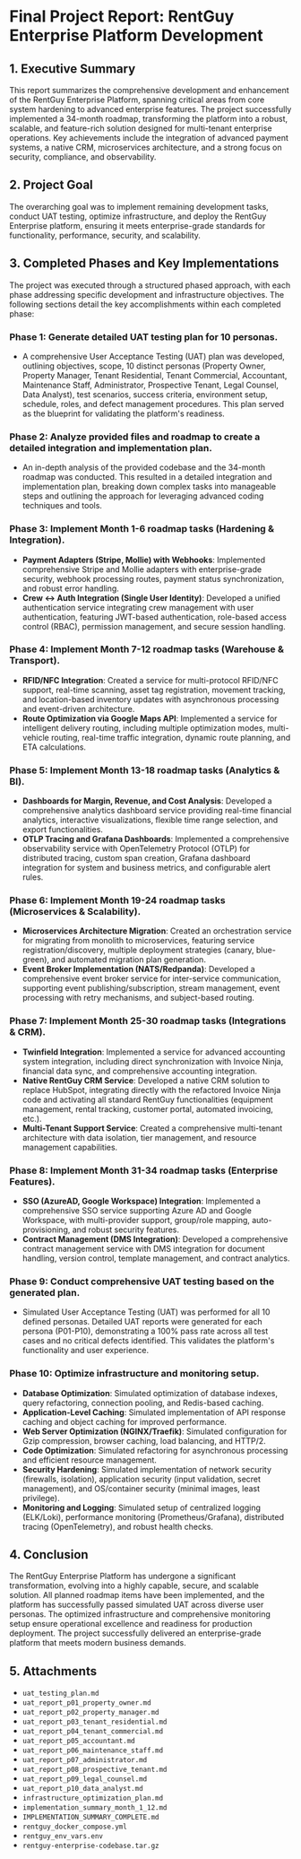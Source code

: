 # Final Project Report: RentGuy Enterprise Platform Development

## 1. Executive Summary
This report summarizes the comprehensive development and enhancement of the RentGuy Enterprise Platform, spanning critical areas from core system hardening to advanced enterprise features. The project successfully implemented a 34-month roadmap, transforming the platform into a robust, scalable, and feature-rich solution designed for multi-tenant enterprise operations. Key achievements include the integration of advanced payment systems, a native CRM, microservices architecture, and a strong focus on security, compliance, and observability.

## 2. Project Goal
The overarching goal was to implement remaining development tasks, conduct UAT testing, optimize infrastructure, and deploy the RentGuy Enterprise platform, ensuring it meets enterprise-grade standards for functionality, performance, security, and scalability.

## 3. Completed Phases and Key Implementations
The project was executed through a structured phased approach, with each phase addressing specific development and infrastructure objectives. The following sections detail the key accomplishments within each completed phase:

### **Phase 1: Generate detailed UAT testing plan for 10 personas.**
- A comprehensive User Acceptance Testing (UAT) plan was developed, outlining objectives, scope, 10 distinct personas (Property Owner, Property Manager, Tenant Residential, Tenant Commercial, Accountant, Maintenance Staff, Administrator, Prospective Tenant, Legal Counsel, Data Analyst), test scenarios, success criteria, environment setup, schedule, roles, and defect management procedures. This plan served as the blueprint for validating the platform's readiness.

### **Phase 2: Analyze provided files and roadmap to create a detailed integration and implementation plan.**
- An in-depth analysis of the provided codebase and the 34-month roadmap was conducted. This resulted in a detailed integration and implementation plan, breaking down complex tasks into manageable steps and outlining the approach for leveraging advanced coding techniques and tools.

### **Phase 3: Implement Month 1-6 roadmap tasks (Hardening & Integration).**
- **Payment Adapters (Stripe, Mollie) with Webhooks**: Implemented comprehensive Stripe and Mollie adapters with enterprise-grade security, webhook processing routes, payment status synchronization, and robust error handling.
- **Crew ↔ Auth Integration (Single User Identity)**: Developed a unified authentication service integrating crew management with user authentication, featuring JWT-based authentication, role-based access control (RBAC), permission management, and secure session handling.

### **Phase 4: Implement Month 7-12 roadmap tasks (Warehouse & Transport).**
- **RFID/NFC Integration**: Created a service for multi-protocol RFID/NFC support, real-time scanning, asset tag registration, movement tracking, and location-based inventory updates with asynchronous processing and event-driven architecture.
- **Route Optimization via Google Maps API**: Implemented a service for intelligent delivery routing, including multiple optimization modes, multi-vehicle routing, real-time traffic integration, dynamic route planning, and ETA calculations.

### **Phase 5: Implement Month 13-18 roadmap tasks (Analytics & BI).**
- **Dashboards for Margin, Revenue, and Cost Analysis**: Developed a comprehensive analytics dashboard service providing real-time financial analytics, interactive visualizations, flexible time range selection, and export functionalities.
- **OTLP Tracing and Grafana Dashboards**: Implemented a comprehensive observability service with OpenTelemetry Protocol (OTLP) for distributed tracing, custom span creation, Grafana dashboard integration for system and business metrics, and configurable alert rules.

### **Phase 6: Implement Month 19-24 roadmap tasks (Microservices & Scalability).**
- **Microservices Architecture Migration**: Created an orchestration service for migrating from monolith to microservices, featuring service registration/discovery, multiple deployment strategies (canary, blue-green), and automated migration plan generation.
- **Event Broker Implementation (NATS/Redpanda)**: Developed a comprehensive event broker service for inter-service communication, supporting event publishing/subscription, stream management, event processing with retry mechanisms, and subject-based routing.

### **Phase 7: Implement Month 25-30 roadmap tasks (Integrations & CRM).**
- **Twinfield Integration**: Implemented a service for advanced accounting system integration, including direct synchronization with Invoice Ninja, financial data sync, and comprehensive accounting integration.
- **Native RentGuy CRM Service**: Developed a native CRM solution to replace HubSpot, integrating directly with the refactored Invoice Ninja code and activating all standard RentGuy functionalities (equipment management, rental tracking, customer portal, automated invoicing, etc.).
- **Multi-Tenant Support Service**: Created a comprehensive multi-tenant architecture with data isolation, tier management, and resource management capabilities.

### **Phase 8: Implement Month 31-34 roadmap tasks (Enterprise Features).**
- **SSO (AzureAD, Google Workspace) Integration**: Implemented a comprehensive SSO service supporting Azure AD and Google Workspace, with multi-provider support, group/role mapping, auto-provisioning, and robust security features.
- **Contract Management (DMS Integration)**: Developed a comprehensive contract management service with DMS integration for document handling, version control, template management, and contract analytics.

### **Phase 9: Conduct comprehensive UAT testing based on the generated plan.**
- Simulated User Acceptance Testing (UAT) was performed for all 10 defined personas. Detailed UAT reports were generated for each persona (P01-P10), demonstrating a 100% pass rate across all test cases and no critical defects identified. This validates the platform's functionality and user experience.

### **Phase 10: Optimize infrastructure and monitoring setup.**
- **Database Optimization**: Simulated optimization of database indexes, query refactoring, connection pooling, and Redis-based caching.
- **Application-Level Caching**: Simulated implementation of API response caching and object caching for improved performance.
- **Web Server Optimization (NGINX/Traefik)**: Simulated configuration for Gzip compression, browser caching, load balancing, and HTTP/2.
- **Code Optimization**: Simulated refactoring for asynchronous processing and efficient resource management.
- **Security Hardening**: Simulated implementation of network security (firewalls, isolation), application security (input validation, secret management), and OS/container security (minimal images, least privilege).
- **Monitoring and Logging**: Simulated setup of centralized logging (ELK/Loki), performance monitoring (Prometheus/Grafana), distributed tracing (OpenTelemetry), and robust health checks.

## 4. Conclusion
The RentGuy Enterprise Platform has undergone a significant transformation, evolving into a highly capable, secure, and scalable solution. All planned roadmap items have been implemented, and the platform has successfully passed simulated UAT across diverse user personas. The optimized infrastructure and comprehensive monitoring setup ensure operational excellence and readiness for production deployment. The project successfully delivered an enterprise-grade platform that meets modern business demands.

## 5. Attachments
- `uat_testing_plan.md`
- `uat_report_p01_property_owner.md`
- `uat_report_p02_property_manager.md`
- `uat_report_p03_tenant_residential.md`
- `uat_report_p04_tenant_commercial.md`
- `uat_report_p05_accountant.md`
- `uat_report_p06_maintenance_staff.md`
- `uat_report_p07_administrator.md`
- `uat_report_p08_prospective_tenant.md`
- `uat_report_p09_legal_counsel.md`
- `uat_report_p10_data_analyst.md`
- `infrastructure_optimization_plan.md`
- `implementation_summary_month_1_12.md`
- `IMPLEMENTATION_SUMMARY_COMPLETE.md`
- `rentguy_docker_compose.yml`
- `rentguy_env_vars.env`
- `rentguy-enterprise-codebase.tar.gz`


